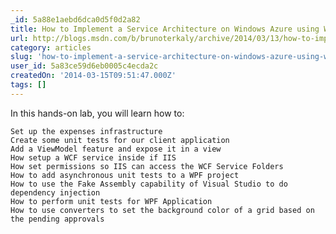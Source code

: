 ```yaml
---
_id: 5a88e1aebd6dca0d5f0d2a82
title: How to Implement a Service Architecture on Windows Azure using WCF, WPF, and Unit Testing
url: http://blogs.msdn.com/b/brunoterkaly/archive/2014/03/13/how-to-implement-a-service-architecture-on-windows-azure-using-wcf-wpf-and-unit-testing.aspx
category: articles
slug: 'how-to-implement-a-service-architecture-on-windows-azure-using-wcf-wpf-and-unit-testing'
user_id: 5a83ce59d6eb0005c4ecda2c
createdOn: '2014-03-15T09:51:47.000Z'
tags: []
---
```


In this hands-on lab, you will learn how to:

	Set up the expenses infrastructure
	Create some unit tests for our client application
	Add a ViewModel feature and expose it in a view
	How setup a WCF service inside if IIS
	How set permissions so IIS can access the WCF Service Folders
	How to add asynchronous unit tests to a WPF project
	How to use the Fake Assembly capability of Visual Studio to do dependency injection
	How to perform unit tests for WPF Application
	How to use converters to set the background color of a grid based on the pending approvals

